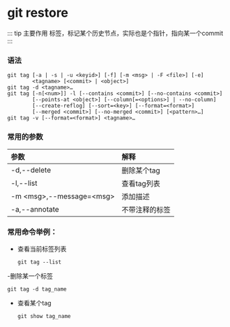 # git restore

::: tip 主要作用
标签，标记某个历史节点，实际也是个指针，指向某一个commit
:::

### 语法

```git
git tag [-a | -s | -u <keyid>] [-f] [-m <msg> | -F <file>] [-e]
        <tagname> [<commit> | <object>]
git tag -d <tagname>…​
git tag [-n[<num>]] -l [--contains <commit>] [--no-contains <commit>]
        [--points-at <object>] [--column[=<options>] | --no-column]
        [--create-reflog] [--sort=<key>] [--format=<format>]
        [--merged <commit>] [--no-merged <commit>] [<pattern>…​]
git tag -v [--format=<format>] <tagname>…​
```

### 常用的参数

| 参数                | 解释       |
|:----------------- |:-------- |
| -d,--delete | 删除某个tag |
|-l,--list|查看tag列表|
|-m \<msg\>,--message=\<msg\>|添加描述|
|-a,--annotate|不带注释的标签|

### 常用命令举例：

- 查看当前标签列表
  
  ```git
  git tag --list
  ```

-删除某一个标签
  
  ```git
  git tag -d tag_name
  ```

- 查看某个tag

  ```git
  git show tag_name
  ```